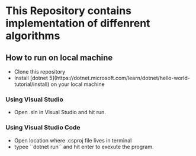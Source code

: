 # This Repository contains implementation of diffenrent algorithms

## How to run on local machine
<ul>
<li>Clone this repository</li>
<li>Install [dotnet 5](https://dotnet.microsoft.com/learn/dotnet/hello-world-tutorial/install) on your local machine</li>
</ul>

### Using Visual Studio
<ul>
<li>Open .sln in Visual Studio and hit run.</li>
</ul>

### Using Visual Studio Code
<ul>
<li>Open location where .csproj file lives in terminal</li>
<li>typee ``dotnet run`` and hit enter to exexute the program.</li>
</ul>